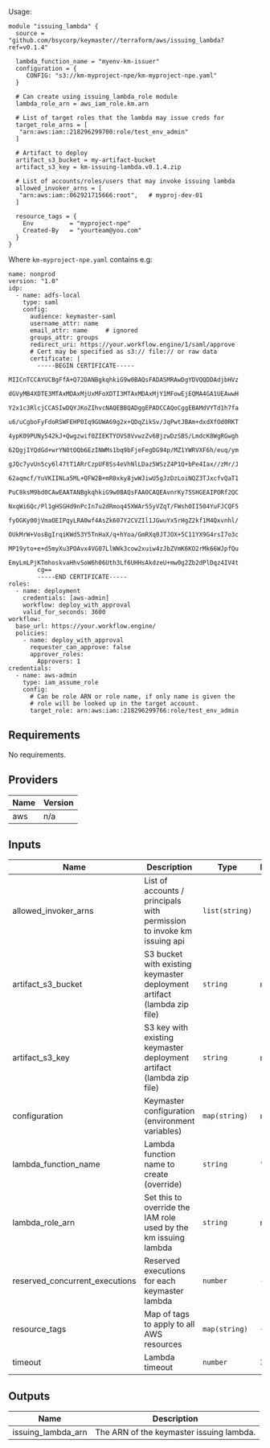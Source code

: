 Usage:

```hcl
module "issuing_lambda" {
  source = "github.com/bsycorp/keymaster//terraform/aws/issuing_lambda?ref=v0.1.4"

  lambda_function_name = "myenv-km-issuer"
  configuration = {
     CONFIG: "s3://km-myproject-npe/km-myproject-npe.yaml"
  }

  # Can create using issuing_lambda_role module
  lambda_role_arn = aws_iam_role.km.arn

  # List of target roles that the lambda may issue creds for
  target_role_arns = [
   "arn:aws:iam::218296299700:role/test_env_admin"
  ]

  # Artifact to deploy
  artifact_s3_bucket = my-artifact-bucket
  artifact_s3_key = km-issuing-lambda.v0.1.4.zip

  # List of accounts/roles/users that may invoke issuing lambda
  allowed_invoker_arns = [
   "arn:aws:iam::062921715666:root",   # myproj-dev-01
  ]

  resource_tags = {
    Env          = "myproject-npe"
    Created-By   = "yourteam@you.com"
  }
}
```

Where `km-myproject-npe.yaml` contains e.g:

```
name: nonprod
version: "1.0"
idp:
  - name: adfs-local
    type: saml
    config:
      audience: keymaster-saml
      username_attr: name
      email_attr: name     # ignored
      groups_attr: groups
      redirect_uri: https://your.workflow.engine/1/saml/approve
      # Cert may be specified as s3:// file:// or raw data
      certificate: |
        -----BEGIN CERTIFICATE-----
        MIICnTCCAYUCBgFfA+Q72DANBgkqhkiG9w0BAQsFADASMRAwDgYDVQQDDAdjbHVz
        dGVyMB4XDTE3MTAxMDAxMjUxMFoXDTI3MTAxMDAxMjY1MFowEjEQMA4GA1UEAwwH
        Y2x1c3RlcjCCASIwDQYJKoZIhvcNAQEBBQADggEPADCCAQoCggEBAMdVYTd1h7fa
        u6/uCgboFyFdoRSWFEHP0Iq9GUWA69g2x+QDqZikSv/JqPwtJBAm+dxdXfOd0RKT
        4ypK09PUNy542kJ+Qwgzwif0ZIEKTYOVS8VvwzZv6BjzwDzSBS/LmdcK8WgRGwgh
        62QgjIYQdGd+wrYN0tOQb6EzINWMs1bq9bFjeFegDG94p/MZ1YWRVXF6h/euq/ym
        gJQc7yvUn5cy6l47tT1ARrCzpUF8Ss4eVhNlLDaz5WSzZ4P1Q+bPe4Iax//zMr/J
        62aqmcf/YuVKIINLa5ML+QFW2B+mR0xky8jwWJiwU5gJzDzLoiNQZ3TJxcfvQaT1
        PuC8ksM9bd0CAwEAATANBgkqhkiG9w0BAQsFAAOCAQEAvnrKy75SHGEAIPORf2QC
        NxqWi6Qc/Pl1gHSGHd9nPcIn7u2dRmoq45XWAr55yVZqT/FWshOII504YuFJCQF5
        fyOGKy00jVmaOEIPqyLRA0wf4AsZk607Y2CVZIl1JGwuYx5rHgZ2kf1M4Qxvnhl/
        OUkMrW+VosBgIrqiKWd53Y5TnHaX/q+hYoa/GmRXq0JTJOX+5C11YX9G4rsI7o3c
        MP19yto+e+d5myXu3POAvx4VG07LlWWk3cow2xuiw4zJbZVmK6KO2rMk66WJpfQu
        EmyLmLPjKTmhoskvaHhvSoW6h06Uth3Lf6UHHsAkdzeU+mw0g2Zb2dPlDqz4IV4t
        cg==
        -----END CERTIFICATE-----
roles:
  - name: deployment
    credentials: [aws-admin]
    workflow: deploy_with_approval
    valid_for_seconds: 3600
workflow:
  base_url: https://your.workflow.engine/
  policies:
    - name: deploy_with_approval
      requester_can_approve: false
      approver_roles:
        Approvers: 1
credentials:
  - name: aws-admin
    type: iam_assume_role
    config:
      # Can be role ARN or role name, if only name is given the
      # role will be looked up in the target account.
      target_role: arn:aws:iam::218296299766:role/test_env_admin

```

## Requirements

No requirements.

## Providers

| Name | Version |
|------|---------|
| aws | n/a |

## Inputs

| Name | Description | Type | Default | Required |
|------|-------------|------|---------|:--------:|
| allowed\_invoker\_arns | List of accounts / principals with permission to invoke km issuing api | `list(string)` | `[]` | no |
| artifact\_s3\_bucket | S3 bucket with existing keymaster deployment artifact (lambda zip file) | `string` | n/a | yes |
| artifact\_s3\_key | S3 key with existing keymaster deployment artifact (lambda zip file) | `string` | n/a | yes |
| configuration | Keymaster configuration (environment variables) | `map(string)` | n/a | yes |
| lambda\_function\_name | Lambda function name to create (override) | `string` | `""` | no |
| lambda\_role\_arn | Set this to override the IAM role used by the km issuing lambda | `string` | n/a | yes |
| reserved\_concurrent\_executions | Reserved executions for each keymaster lambda | `number` | `-1` | no |
| resource\_tags | Map of tags to apply to all AWS resources | `map(string)` | `{}` | no |
| timeout | Lambda timeout | `number` | `30` | no |

## Outputs

| Name | Description |
|------|-------------|
| issuing\_lambda\_arn | The ARN of the keymaster issuing lambda. |

